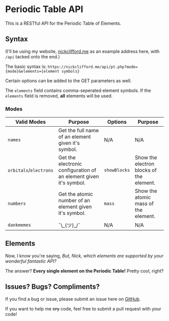 # Periodic Table API
This is a RESTful API for the Periodic Table of Elements.
## Syntax
(I'll be using my website, [nickclifford.me](https://nickclifford.me/) as an example address here, with `/api` tacked onto the end.)

The basic syntax is:
`https://nickclifford.me/api/pt.php?mode={mode}&elements={element symbols}`

Certain options can be added to the GET parameters as well.

The `elements` field contains comma-seperated element symbols. If the `elements` field is removed, **all** elements will be used.

### Modes
|Valid Modes|Purpose|Options|Purpose|
|-----------|-------|-------|-------|
|`names`|Get the full name of an element given it's symbol.|N/A|N/A|
|`orbitals`/`electrons`|Get the electronic configuration of an element given it's symbol.|`showBlocks`|Show the electron blocks of the element.|
|`numbers`|Get the atomic number of an element given it's symbol.|`mass`|Show the atomic mass of the element.|
|`dankmemes`|¯\\\_(ツ)_/¯|N/A|N/A|

## Elements
Now, I know you're saying, *But, Nick, which elements are supported by your wonderful fantastic API?*

The answer? **Every single element on the Periodic Table!** Pretty cool, right?

## Issues? Bugs? Compliments?
If you find a bug or issue, please submit an issue here on [GitHub](https://github.com/MiningPotatoes/PeriodicTable-API).

If you want to help me <del>cry</del> code, feel free to submit a pull request with your code!